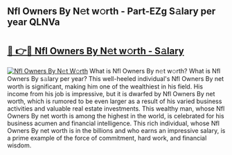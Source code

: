 ## Nfl Owners By N𝚎t w𝚘rth - Part-EZg S𝚊lary per year QLNVa

# <h2><a href="http://gc55mdy.nevu.top/?p=Nfl+Owners+By">🔗 👉🔴 Nfl Owners By N𝚎t w𝚘rth - S𝚊lary</a></h2>

[![Nfl Owners By N𝚎t W𝚘rth](https://i.imgur.com/Oavwk0R.jpeg)](http://gc55mdy.nevu.top/?p=Nfl+Owners+By)
What is Nfl Owners By n𝚎t w𝚘rth? What is Nfl Owners By s𝚊lary per year?
This well-heeled individual's Nfl Owners By net worth is significant, making him one of the wealthiest in his field. His income from his job is impressive, but it is dwarfed by Nfl Owners By net worth, which is rumored to be even larger as a result of his varied business activities and valuable real estate investments. This wealthy man, whose Nfl Owners By net worth is among the highest in the world, is celebrated for his business acumen and financial intelligence. This rich individual, whose Nfl Owners By net worth is in the billions and who earns an impressive salary, is a prime example of the force of commitment, hard work, and financial wisdom.
